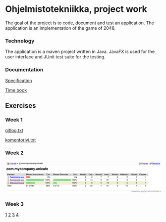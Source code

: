 # Ohjelmistotekniikka, project work

The goal of the project is to code, document and test an application. The application is an implementation of the game of 2048.

### Technology
The application is a maven project written in Java. JavaFX is used for the user interface and JUnit test suite for the testing. 
### Documentation
[Specification](https://github.com/yusifsalam/ot-harjoitustyo/blob/master/documentation/specification.md)

[Time book](https://github.com/yusifsalam/ot-harjoitustyo/blob/master/documentation/work_hours.md)
## Exercises

### Week 1
[gitlog.txt](https://github.com/yusifsalam/ot-harjoitustyo/blob/master/laskarit/viikko1/gitlog.txt)

[komentorivi.txt](https://github.com/yusifsalam/ot-harjoitustyo/blob/master/laskarit/viikko1/komentorivi.txt)

### Week 2
![unicafe testikattavuus](https://raw.githubusercontent.com/yusifsalam/ot-harjoitustyo/master/laskarit/viikko2/unicafe_testit.png)

### Week 3
[1](https://raw.githubusercontent.com/yusifsalam/ot-harjoitustyo/master/laskarit/viikko3/1.png)
[2](https://raw.githubusercontent.com/yusifsalam/ot-harjoitustyo/master/laskarit/viikko3/2.png)
[3](https://raw.githubusercontent.com/yusifsalam/ot-harjoitustyo/master/laskarit/viikko3/3.png)
[4](https://raw.githubusercontent.com/yusifsalam/ot-harjoitustyo/master/laskarit/viikko3/4.png)
